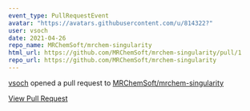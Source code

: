 ```yaml
---
event_type: PullRequestEvent
avatar: "https://avatars.githubusercontent.com/u/814322?"
user: vsoch
date: 2021-04-26
repo_name: MRChemSoft/mrchem-singularity
html_url: https://github.com/MRChemSoft/mrchem-singularity/pull/1
repo_url: https://github.com/MRChemSoft/mrchem-singularity
---
```


<a href='https://github.com/vsoch' target='_blank'>vsoch</a> opened a pull request to <a href='https://github.com/MRChemSoft/mrchem-singularity' target='_blank'>MRChemSoft/mrchem-singularity</a>

<a href='https://github.com/MRChemSoft/mrchem-singularity/pull/1' target='_blank'>View Pull Request</a>